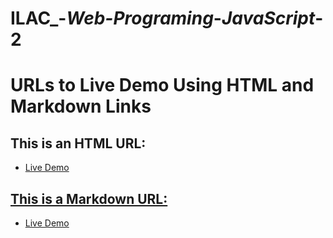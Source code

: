 # ILAC_-_Web-Programing_-_JavaScript_-2

# URLs to Live Demo Using HTML and Markdown Links

## This is an HTML URL:
- <a href=https://fadyos.github.io/ILAC_-_Web-Programing_-_JavaScript/>Live Demo

## This is a Markdown URL:
- [Live Demo](https://fadyos.github.io/ILAC_-_Web-Programing_-_JavaScript/)
